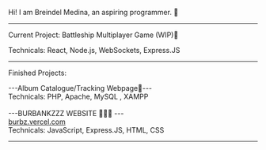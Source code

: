 Hi! I am Breindel Medina, an aspiring programmer. 👋

------------------------------------------------------------

Current Project: Battleship Multiplayer Game (WIP)🚢

Technicals: React, Node.js, WebSockets, Express.JS

------------------------------------------------------------

Finished Projects: 

---Album Catalogue/Tracking Webpage🎵---\
Technicals: PHP, Apache, MySQL , XAMPP\
\
---BURBANKZZZ WEBSITE 🧙🧙🧙 ---\
[burbz.vercel.com](https://burbz.vercel.app/)\
Technicals: JavaScript, Express.JS, HTML, CSS

------------------------------------------------------------
<!---
kindadailybren/kindadailybren is a ✨ special ✨ repository because its `README.md` (this file) appears on your GitHub profile.
You can click the Preview link to take a look at your changes.
--->
